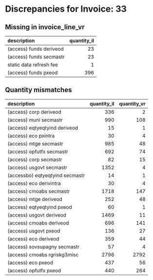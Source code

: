 # Discrepancies for Invoice: 33

## Missing in invoice_line_vr

| description             |   quantity_il |
|:------------------------|--------------:|
| (access) funds deriveod |            23 |
| (access) funds secmastr |            23 |
| static data refresh fee |             1 |
| (access) funds pxeod    |           396 |

## Quantity mismatches

| description                     |   quantity_il |   quantity_vr |
|:--------------------------------|--------------:|--------------:|
| (access) corp deriveod          |           336 |             2 |
| (access) muni secmastr          |           990 |           108 |
| (access) eqtyeqtyind deriveod   |            15 |             1 |
| (access) eco pxintra            |            30 |             4 |
| (access) mtge secmastr          |           985 |            48 |
| (access) opfutfx secmastr       |           692 |            74 |
| (access) corp secmastr          |            82 |            15 |
| (access) usgovt secmastr        |          1352 |             4 |
| (accessbo) eqtyeqtyind secmastr |            14 |             1 |
| (access) eco derivintra         |            30 |             4 |
| (access) cmoabs secmastr        |          1718 |           147 |
| (access) mtge deriveod          |           252 |            48 |
| (access) eqtyeqtyind pxeod      |            60 |             1 |
| (access) usgovt deriveod        |          1469 |            11 |
| (access) cmoabs deriveod        |           696 |           141 |
| (access) usgovt pxeod           |           136 |            27 |
| (access) eco deriveod           |           359 |            44 |
| (access) sovsupagny secmastr    |            57 |             4 |
| (access) cmoabs rgriskg3misc    |          2796 |          2792 |
| (access) eco pxeod              |           437 |            56 |
| (access) opfutfx pxeod          |           440 |           264 |
